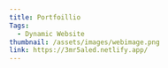 ```yaml
---
title: Portfoillio
Tags:
  - Dynamic Website
thumbnail: /assets/images/webimage.png
link: https://3mr5aled.netlify.app/
---
```

